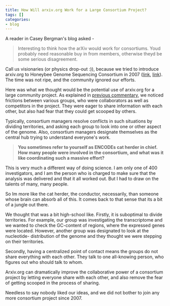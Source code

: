 ```yaml
---
title: How Will arxiv.org Work for a Large Consortium Project?
tags: []
categories:
- blog
---
```

A reader in Casey Bergman's blog asked -
<!--more-->

> Interesting to think how the arXiv would work for consortiums. Youd probably
need reasonable buy in from members, otherwise theyd be some serious
disagreement.

Call us visionaries (or physics drop-out :)), because we tried to introduce
arxiv.org to Honeybee Genome Sequencing Consortium in 2007
([link](http://arxiv.org/abs/q-bio/0702036),
[link](http://arxiv.org/abs/q-bio/0702037)). The time was not ripe, and the
community ignored our efforts.

Here was what we thought would be the potential use of arxiv.org for a large
community project. As explained in [previous
commentary](http://www.homolog.us/blogs/2012/09/06/cb-on-encode-embargo/), we
noticed frictions between various groups, who were collaborators as well as
competitors in the project. They were eager to share information with each
other, but also had fear that they could get scooped by others.

Typically, consortium managers resolve conflicts in such situations by
dividing territories, and asking each group to look into one or other aspect
of the genome. Also, consortium managers designate themselves as the central
hub trying to understand everyone's work.

> **You sometimes refer to yourself as ENCODEs cat herder in chief. How many
people were involved in the consortium, and what was it like coordinating such
a massive effort?**

This is very much a different way of doing science. I am only one of 400
investigators, and I am the person who is charged to make sure that the
analysis was delivered and that it all worked out. But I had to draw on the
talents of many, many people.

So Im more like the cat herder, the conductor, necessarily, than someone whose
brain can absorb all of this. It comes back to that sense that its a bit of a
jungle out there.

We thought that was a bit high-school like. Firstly, it is suboptimal to
divide territories. For example, our group was investigating the transcriptome
and we wanted to check the GC-content of regions, where the expressed genes
were located. However, another group was designated to look at the nucleotide-
distribution of the genome and they thought we were stepping on their
territories.

Secondly, having a centralized point of contact means the groups do not share
everything with each other. They talk to one all-knowing person, who figures
out who should talk to whom.

Arxiv.org can dramatically improve the collaborative power of a consortium
project by letting everyone share with each other, and also remove the fear of
getting scooped in the process of sharing.

Needless to say nobody liked our ideas, and we did not bother to join any more
consortium project since 2007.

